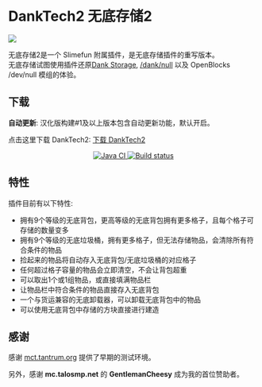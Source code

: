 # DankTech2 无底存储2
<img src="https://cdn.jsdelivr.net/gh/Sefiraat/DankTech2@master/images/logo/logo_large.png">

无底存储2是一个 Slimefun 附属插件，是无底存储插件的重写版本。  
无底存储试图使用插件还原[Dank Storage](https://www.curseforge.com/minecraft/mc-mods/dank-storage), [/dank/null](https://www.curseforge.com/minecraft/mc-mods/dank-null) 以及 OpenBlocks /dev/null 模组的体验。

## 下载

**自动更新**: 汉化版构建#1及以上版本包含自动更新功能，默认开启。

点击这里下载 DankTech2: [下载 DankTech2](https://builds.guizhanss.net/ybw0014/DankTech2/master)

<p align="center">
  <a href="https://github.com/ybw0014/DankTech2/actions/workflows/maven.yml">
    <img src="https://github.com/ybw0014/DankTech2/actions/workflows/maven.yml/badge.svg" alt="Java CI"/>
  </a>
  <a href="https://builds.guizhanss.net/ybw0014/DankTech2/master">
    <img src="https://builds.guizhanss.net/f/ybw0014/DankTech2/master/badge.svg" alt="Build status"/>
  </a>
</p>

## 特性

插件目前有以下特性:
* 拥有9个等级的无底背包，更高等级的无底背包拥有更多格子，且每个格子可存储的数量变多
* 拥有9个等级的无底垃圾桶，拥有更多格子，但无法存储物品，会清除所有符合条件的物品
* 捡起来的物品将自动存入无底背包/无底垃圾桶的对应格子
* 任何超过格子容量的物品会立即清空，不会让背包超重
* 可以取出1个或1组物品，或直接填满物品栏
* 让物品栏中符合条件的物品直接存入无底背包
* 一个与货运兼容的无底卸载器，可以卸载无底背包中的物品
* 可以使用无底背包中存储的方块直接进行建造

## 感谢

感谢 [mct.tantrum.org](https://mct.enjin.com/) 提供了早期的测试环境。

另外，感谢 **mc.talosmp.net** 的 **GentlemanCheesy** 成为我的首位赞助者。
